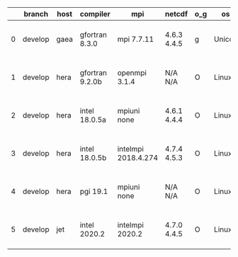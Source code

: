 |    | branch   | host   | compiler        | mpi                 | netcdf      | o_g   | os     | build   | u_pass   | u_fail   | s_pass   | s_fail   | e_pass   | e_fail   | nuopc_pass   | nuopc_fail   | artifacts_hash                                                                                                                                              | modified                  |
|----|----------|--------|-----------------|---------------------|-------------|-------|--------|---------|----------|----------|----------|----------|----------|----------|--------------|--------------|-------------------------------------------------------------------------------------------------------------------------------------------------------------|---------------------------|
|  0 | develop  | gaea   | gfortran 8.3.0  | mpi 7.7.11          | 4.6.3 4.4.5 | g     | Unicos | pass    | 13662    | 1        | 49       | 0        | 80       | 0        | 47           | 3            | [artifacts](https://github.com/esmf-org/esmf-test-artifacts/tree/70901b66e4ca0e02b4a042607ca0e0c3a5a7accb/develop/gaea/gfortran/8.3.0/g/mpi/7.7.11)         | 2022-05-20 03:58:43 -0400 |
|  1 | develop  | hera   | gfortran 9.2.0b | openmpi 3.1.4       | N/A N/A     | O     | Linux  | pass    | 13663    | 0        | 49       | 0        | 80       | 0        | 50           | 0            | [artifacts](https://github.com/esmf-org/esmf-test-artifacts/tree/29ed9d957282155884d650bbd9f5d3ba03e61b0c/develop/hera/gfortran/9.2.0b/O/openmpi/3.1.4)     | 2022-05-20 06:25:40 +0000 |
|  2 | develop  | hera   | intel 18.0.5a   | mpiuni none         | 4.6.1 4.4.4 | O     | Linux  | pass    | 12140    | 0        | 8        | 0        | 43       | 0        | 0            | 50           | [artifacts](https://github.com/esmf-org/esmf-test-artifacts/tree/aa7f6d82633c906b1e9803b2ec17d453be603421/develop/hera/intel/18.0.5a/O/mpiuni/none)         | 2022-05-20 06:31:46 +0000 |
|  3 | develop  | hera   | intel 18.0.5b   | intelmpi 2018.4.274 | 4.7.4 4.5.3 | O     | Linux  | pass    | 13663    | 0        | 49       | 0        | 80       | 0        | 50           | 0            | [artifacts](https://github.com/esmf-org/esmf-test-artifacts/tree/68e37013c8c2bccb07964ed1453240ee7bf84202/develop/hera/intel/18.0.5b/O/intelmpi/2018.4.274) | 2022-05-20 07:04:25 +0000 |
|  4 | develop  | hera   | pgi 19.1        | mpiuni none         | N/A N/A     | O     | Linux  | pass    | 11514    | 626      | 6        | 2        | 40       | 3        | 0            | 50           | [artifacts](https://github.com/esmf-org/esmf-test-artifacts/tree/6467e6a00080cfc464458c00c0642a7e87492368/develop/hera/pgi/19.1/O/mpiuni/none)              | 2022-05-20 07:18:21 +0000 |
|  5 | develop  | jet    | intel 2020.2    | intelmpi 2020.2     | 4.7.0 4.4.5 | O     | Linux  | pass    | pending  | pending  | pending  | pending  | pending  | pending  | pending      | pending      | [artifacts](https://github.com/esmf-org/esmf-test-artifacts/tree/61ed0ac53b0a64dc568a2ce8a4a76e61bc487aca/develop/jet/intel/2020.2/O/intelmpi/2020.2)       | 2022-05-20 04:07:12 +0000 |